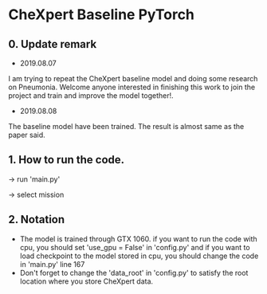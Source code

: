 # CheXpert Baseline PyTorch

## 0. Update remark
- 2019.08.07

I am trying to repeat the CheXpert baseline model and doing some research on Pneumonia. Welcome anyone interested in finishing this work to join the project and train and improve the model together!.

- 2019.08.08

The baseline model have been trained. The result is almost same as the paper said.

## 1. How to run the code.

-> run 'main.py'

-> select mission

## 2. Notation
- The model is trained through GTX 1060. if you want to run the code with cpu, you should set 'use_gpu = False' in 'config.py' and if you want to load checkpoint to the model stored in cpu, you should change the code in 'main.py' line 167
- Don't forget to change the 'data_root' in 'config.py' to satisfy the root location where you store CheXpert data.

